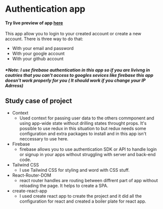 # Authentication app

#### Try live preview of app [here](https://auth-app-psi.vercel.app/signin)

This app allow you to login to your created account or create a new account.
There is three way to do that:
* With your email and password
* With your google account
* With your github account

##### *Note: I use firebase authentication in this app so if you are livivng in coutries that you can't access to googles sevices like firebase this app doesn't work properly for you ( It should work if you change your IP Adrress)


## Study case of project
- Context
  - Used context for passing user data to the others commponent and using app-wide state without drilling states throught props. It's possible to use redux in this situation to but redux needs some configuration and extra packages to install and in this app isn't neccessary to use here.
- Firebase
  - firebase allows you to use authentication SDK or API to handle login or signup in your apps without struggling with server and back-end code.
- Tailwind CSS
  - I use Tailwind CSS for styling and word with CSS stuff.
- React-Router-DOM
  - react router handles are routing between diffrent part of app without reloading the page. It helps to create a SPA.
- create-react-app
  - I used create react app to create the project and it did all the configuration for react and created a boiler plate for react app.

